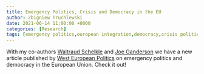 ```yaml
---
title: Emergency Politics, Crisis and Democracy in the EU
author: Zbigniew Truchlewski
date: 2021-06-14 11:00:00 +0000
categories: [Research]
tags: [emergency politics,european integration,democracy,crisis politics,COVID 19,EU politics]
---
```


With my co-authors [Waltraud Schelkle](https://www.lse.ac.uk/european-institute/people/Schelkle-Waltraud) and [Joe Ganderson](https://www.lse.ac.uk/european-institute/people/ganderson-joseph) we have a new article published by [West European Politics](https://www.tandfonline.com/doi/full/10.1080/01402382.2021.1916723) on emergency politics and democracy in the European Union. Check it out!